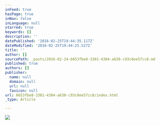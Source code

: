 ```yaml
---
inFeed: true
hasPage: true
inNav: false
inLanguage: null
starred: true
keywords: []
description: ''
datePublished: '2016-02-25T19:44:35.117Z'
dateModified: '2016-02-25T19:44:25.527Z'
title: ''
author: []
sourcePath: _posts/2016-02-24-6653fbe8-3301-4304-a630-c93c8ee57cc8.md
published: true
authors: []
publisher:
  name: null
  domain: null
  url: null
  favicon: null
url: 6653fbe8-3301-4304-a630-c93c8ee57cc8/index.html
_type: Article

---
```

![](https://the-grid-user-content.s3-us-west-2.amazonaws.com/17971bdd-90b1-493c-b30d-a657db550d64.jpg)
